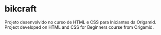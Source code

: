 # bikcraft
Projeto desenvolvido no curso de HTML e CSS para Iniciantes da Origamid.
Project developed on HTML and CSS for Beginners course from Origamid.
